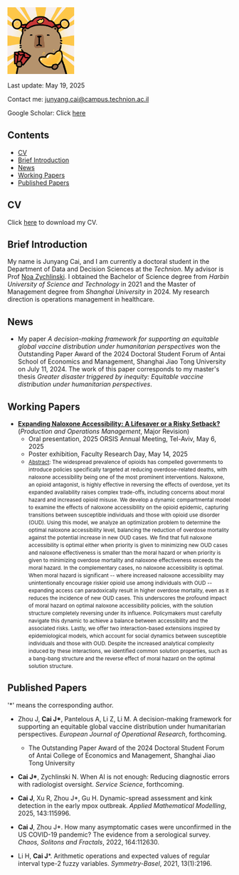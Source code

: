<img src="kapibala.png" alt="kapibala" width="150">

Last update: May 19, 2025

Contact me: junyang.cai@campus.technion.ac.il

Google Scholar: Click [here](https://scholar.google.com/citations?hl=zh-CN&user=01RbBJYAAAAJ)

## Contents

- [CV](##CV)
- [Brief Introduction](##Brief-Introduction)
- [News](##News)
- [Working Papers](##Working-Papers)
- [Published Papers](##Published-Papers)

## CV
Click [here](https://raw.githubusercontent.com/cai-junyang/cai-junyang.github.io/main/cjy-cv.pdf) to download my CV. 

## Brief Introduction
My name is Junyang Cai, and I am currently a doctoral student in the Department of Data and Decision Sciences at the *Technion*. My advisor is Prof [Noa Zychlinski](https://noazy.net.technion.ac.il/). I obtained the Bachelor of Science degree from *Harbin University of Science and Technology* in 2021 and the Master of Management degree from *Shanghai University* in 2024. My research direction is operations management in healthcare.

## News
- My paper *A decision-making framework for supporting an equitable global vaccine distribution under humanitarian perspectives* won the Outstanding Paper Award of the 2024 Doctoral Student Forum of Antai School of Economics and Management, Shanghai Jiao Tong University on July 11, 2024. The work of this paper corresponds to my master's thesis *Greater disaster triggered by inequity: Equitable vaccine distribution under humanitarian perspectives*.

## Working Papers

- **[Expanding Naloxone Accessibility: A Lifesaver or a Risky Setback?](https://noazy.net.technion.ac.il/files/2025/02/Expanding-Naloxone-Accessibility_Feb2025.pdf)** (*Production and Operations Management*,  Major Revision)
   - Oral presentation, 2025 ORSIS Annual Meeting, Tel-Aviv, May 6, 2025
   - Poster exhibition, Faculty Research Day, May 14, 2025
   - <small><u>Abstract</u>: The widespread prevalence of opioids has compelled governments to introduce policies specifically targeted at reducing overdose-related deaths, with naloxone accessibility being one of the most prominent interventions. Naloxone, an opioid antagonist, is highly effective in reversing the effects of overdose, yet its expanded availability raises complex trade-offs, including concerns about moral hazard and increased opioid misuse. 
We develop a dynamic compartmental model to examine the effects of naloxone accessibility on the opioid epidemic, capturing transitions between susceptible individuals and those with opioid use disorder (OUD). Using this model, we analyze an optimization problem to determine the optimal naloxone accessibility level, balancing the reduction of overdose mortality against the potential increase in new OUD cases.
We find that full naloxone accessibility is optimal either when priority is given to minimizing new OUD cases and naloxone effectiveness is smaller than the moral hazard or when priority is given to minimizing overdose mortality and naloxone effectiveness exceeds the moral hazard. In the complementary cases, no naloxone accessibility is optimal.
When moral hazard is significant -- where increased naloxone accessibility may unintentionally encourage riskier opioid use among individuals with OUD -- expanding access can paradoxically result in higher overdose mortality, even as it reduces the incidence of new OUD cases. This underscores the profound impact of moral hazard on optimal naloxone accessibility policies, with the solution structure completely reversing under its influence. Policymakers must carefully navigate this dynamic to achieve a balance between accessibility and the associated risks.
Lastly, we offer two interaction-based extensions inspired by epidemiological models, which account for social dynamics between susceptible individuals and those with OUD. Despite the increased analytical complexity induced by these interactions, we identified common solution properties, such as a bang-bang structure and the reverse effect of moral hazard on the optimal solution structure.</small>

## Published Papers
'\*' means the corresponding author.

- Zhou J, **Cai J\***, Pantelous A, Li Z, Li M. A decision-making framework for supporting an equitable global vaccine distribution under humanitarian perspectives. *European Journal of Operational Research*, forthcoming.
  - The Outstanding Paper Award of the 2024 Doctoral Student Forum of Antai College of Economics and Management, Shanghai Jiao Tong University

- **Cai J\***, Zychlinski N. When AI is not enough: Reducing diagnostic errors with radiologist oversight. *Service Science*, forthcoming.

- **Cai J**, Xu R, Zhou J\*, Gu H. Dynamic-spread assessment and kink detection in the early mpox outbreak. *Applied Mathematical Modelling*, 2025, 143:115996.

- **Cai J**, Zhou J\*. How many asymptomatic cases were unconfirmed in the US COVID-19 pandemic? The evidence from a serological survey. *Chaos, Solitons and Fractals*, 2022, 164:112630.	

- Li H, **Cai J**\*. Arithmetic operations and expected values of regular interval type-2 fuzzy variables. *Symmetry-Basel*, 2021, 13(1):2196.
